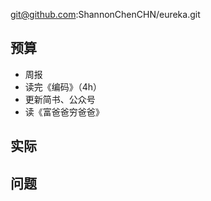 
git@github.com:ShannonChenCHN/eureka.git


## 预算

- 周报
- 读完《编码》（4h）
- 更新简书、公众号
- 读《富爸爸穷爸爸》

## 实际



## 问题

